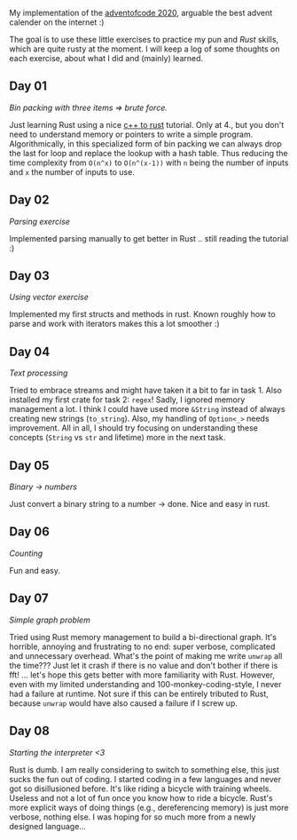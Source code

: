My implementation of the [adventofcode 2020](https://adventofcode.com/2020), arguable the best advent calender on the internet :)

The goal is to use these little exercises to practice my pun and *Rust* skills, which are quite rusty at the moment.
I will keep a log of some thoughts on each exercise, about what I did and (mainly) learned.

Day 01
------
*Bin packing with three items => brute force.*

Just learning Rust using a nice [c++ to rust](https://github.com/nrc/r4cppp) tutorial.
Only at 4., but you don't need to understand memory or pointers to write a simple program.
Algorithmically, in this specialized form of bin packing we can always drop the last for loop and replace the lookup with a hash table.
Thus reducing the time complexity from ``O(n^x)`` to ``O(n^(x-1))`` with ``n`` being the number of inputs and ``x`` the number of inputs to use.

Day 02
------
*Parsing exercise*

Implemented parsing manually to get better in Rust .. still reading the tutorial :)

Day 03
------
*Using vector exercise*

Implemented my first structs and methods in rust.
Known roughly how to parse and work with iterators makes this a lot smoother :)

Day 04
------
*Text processing*

Tried to embrace streams and might have taken it a bit to far in task 1.
Also installed my first crate for task 2: ``regex``!
Sadly, I ignored memory management a lot.
I think I could have used more ``&String`` instead of always creating new strings (``to_string``).
Also, my handling of ``Option<_>`` needs improvement. 
All in all, I should try focusing on understanding these concepts (``String`` vs ``str`` and lifetime) more in the next task.

Day 05
------
*Binary -> numbers*

Just convert a binary string to a number -> done.
Nice and easy in rust.

Day 06
------
*Counting*

Fun and easy.

Day 07
------
*Simple graph problem*

Tried using Rust memory management to build a bi-directional graph.
It's horrible, annoying and frustrating to no end: super verbose, complicated and unnecessary overhead.
What's the point of making me write ``unwrap`` all the time???
Just let it crash if there is no value and don't bother if there is fft!
... let's hope this gets better with more familiarity with Rust.
However, even with my limited understanding and 100-monkey-coding-style, I never had a failure at runtime.
Not sure if this can be entirely tributed to Rust, because ``unwrap`` would have also caused a failure if I screw up.

Day 08
------
*Starting the interpreter <3*

Rust is dumb.
I am really considering to switch to something else, this just sucks the fun out of coding.
I started coding in a few languages and never got so disillusioned before.
It's like riding a bicycle with training wheels.
Useless and not a lot of fun once you know how to ride a bicycle.
Rust's more explicit ways of doing things (e.g., dereferencing memory) is just more verbose, nothing else.
I was hoping for so much more from a newly designed language...
